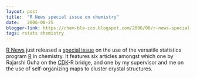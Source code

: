 ```yaml
---
layout: post
title:  "R News special issue on chemistry"
date:   2006-08-25
blogger-link: https://chem-bla-ics.blogspot.com/2006/08/r-news-special-issue-on-chemistry.html
tags: rstats chemistry
---
```


[R News](http://cran.r-project.org/doc/Rnews/) just released a [special issue](http://cran.r-project.org/doc/Rnews/Rnews_2006-3.pdf) on
the use of the versatile statistics program [R](http://www.r-project.org/) in chemistry. It features six articles amongst which one by
Rajarshi Guha on the [CDK](http://cdk.sf.net/)-R bridge, and one by my supervisor and me on the use of self-organizing maps to
cluster crystal structures.
